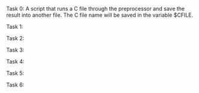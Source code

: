 Task 0: A script that runs a C file through the preprocessor and save the result into another file. The C file name will be saved in the variable $CFILE.

Task 1: 

Task 2: 

Task 3: 

Task 4:

Task 5: 

Task 6:
